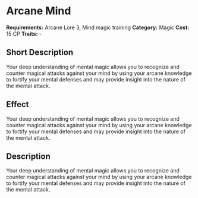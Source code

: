 # Arcane Mind

**Requirements:** Arcane Lore 3, Mind magic training
**Category:** Magic
**Cost:** 15 CP
**Traits:** -


## Short Description
Your deep understanding of mental magic allows you to recognize and counter magical attacks against your mind by using your arcane knowledge to fortify your mental defenses and may provide insight into the nature of the mental attack.

## Effect
Your deep understanding of mental magic allows you to recognize and counter magical attacks against your mind by using your arcane knowledge to fortify your mental defenses and may provide insight into the nature of the mental attack.

## Description
Your deep understanding of mental magic allows you to recognize and counter magical attacks against your mind by using your arcane knowledge to fortify your mental defenses and may provide insight into the nature of the mental attack.